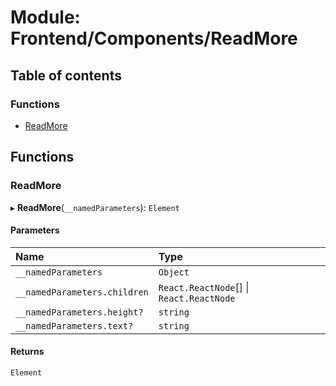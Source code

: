 # Module: Frontend/Components/ReadMore

## Table of contents

### Functions

- [ReadMore](Frontend_Components_ReadMore.md#readmore)

## Functions

### ReadMore

▸ **ReadMore**(`__namedParameters`): `Element`

#### Parameters

| Name                         | Type                                     |
| :--------------------------- | :--------------------------------------- |
| `__namedParameters`          | `Object`                                 |
| `__namedParameters.children` | `React.ReactNode`[] \| `React.ReactNode` |
| `__namedParameters.height?`  | `string`                                 |
| `__namedParameters.text?`    | `string`                                 |

#### Returns

`Element`

